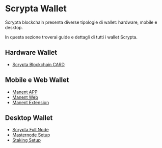 # Scrypta Wallet

Scrypta blockchain presenta diverse tipologie di wallet: hardware, mobile e desktop. 

In questa sezione troverai guide e dettagli di tutti i wallet Scrypta.

## Hardware Wallet

- [Scrypta Blockchain CARD](hardware.md)

## Mobile e Web Wallet

- [Manent APP](manent-app.md)
- [Manent Web](manent-web.md)
- [Manent Extension](extension.md)

## Desktop Wallet

- [Scrypta Full Node](fullnode.md)
- [Masternode Setup](../masternode-setup/README.md)
- [Staking Setup](../staking-setup/README.md)

